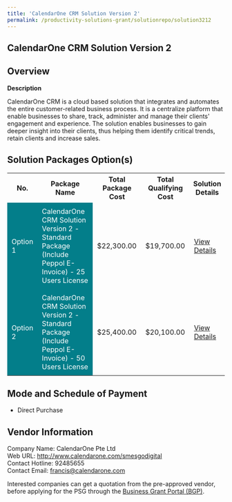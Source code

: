 ```yaml
---
title: 'CalendarOne CRM Solution Version 2'
permalink: /productivity-solutions-grant/solutionrepo/solution3212
---
```


## CalendarOne CRM Solution Version 2

## Overview

**Description**

CalendarOne CRM is a cloud based solution that integrates and automates the entire customer-related business process. It is a centralize platform that enable businesses to share, track, administer and manage their clients' engagement and experience. The solution enables businesses to gain deeper insight into their clients, thus helping them identify critical trends, retain clients and increase sales.

## Solution Packages Option(s)

<table>
<tr>
<th><b>No.</b></th>
<th><b>Package Name</b></th>
<th><b>Total Package Cost</b></th>
<th><b>Total Qualifying Cost</b></th>
<th><b>Solution Details</b></th>
</tr>
<tr>
<td style='padding: 10px; background-color: #037E8A; color: #FFFFFF;'>Option 1</td>
<td style='padding: 10px; background-color: #037E8A; color: #FFFFFF;'>CalendarOne CRM Solution Version 2 - Standard Package (Include Peppol E- Invoice) - 25 Users License</td>
<td style='padding: 10px;'>$22,300.00</td>
<td style='padding: 10px;'>$19,700.00</td>
<td style='padding: 10px;'><a href='https://www.gobusiness.gov.sg/images/psg/Calendarone_Desensitised_Annex_3_040822_Part_1.pdf' target='_blank'>View Details</a></td>
</tr>
<tr>
<td style='padding: 10px; background-color: #037E8A; color: #FFFFFF;'>Option 2</td>
<td style='padding: 10px; background-color: #037E8A; color: #FFFFFF;'>CalendarOne CRM Solution Version 2 - Standard Package (Include Peppol E- Invoice) - 50 Users License</td>
<td style='padding: 10px;'>$25,400.00</td>
<td style='padding: 10px;'>$20,100.00</td>
<td style='padding: 10px;'><a href='https://www.gobusiness.gov.sg/images/psg/Calendarone_Desensitised_Annex_3_040822_Part_2.pdf' target='_blank'>View Details</a></td>
</tr>
</table>

## Mode and Schedule of Payment

 - Direct Purchase

## Vendor Information

 Company Name: CalendarOne Pte Ltd<br>Web URL: http://www.calendarone.com/smesgodigital <br>Contact Hotline: 92485655 <br>Contact Email: francis@calendarone.com <br>

Interested companies can get a quotation from the pre-approved vendor, before applying for the PSG through the <a href='https://www.businessgrants.gov.sg/' target='_blank' rel='noopener'>Business Grant Portal (BGP)</a>.

<script src="/jquery/resize-tables.js"></script>
